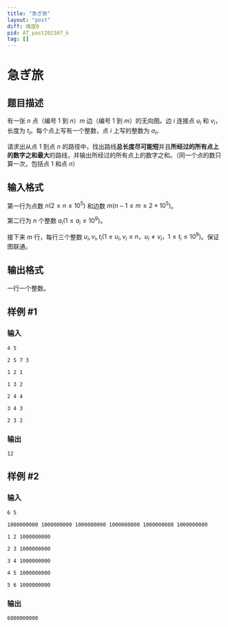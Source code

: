 ```yaml
---
title: "急ぎ旅"
layout: "post"
diff: 难度0
pid: AT_past202107_k
tag: []
---
```


# 急ぎ旅

## 题目描述

有一张 $n$ 点（编号 $1$ 到 $n$）$m$ 边（编号 $1$ 到 $m$）的无向图。边 $i$ 连接点 $u_i$ 和 $v_i$，长度为 $t_i$。每个点上写有一个整数，点 $i$ 上写的整数为 $a_i$。

请求出从点 $1$ 到点 $n$ 的路径中，找出路线**总长度尽可能短**并且**所经过的所有点上的数字之和最大**的路线，并输出所经过的所有点上的数字之和。（同一个点的数只算一次，包括点 $1$ 和点 $n$）

## 输入格式

第一行为点数 $n(2 \le n \le 10^5)$ 和边数 $m(n-1 \le m \le 2 \times 10^5)$。

第二行为 $n$ 个整数 $a_i(1 \le a_i \le 10^9)$。

接下来 $m$ 行，每行三个整数 $u_i,v_i,t_i(1 \le u_i,v_i \le n，u_i \neq v_i，1 \le t_i \le 10^9)$。保证图联通。

## 输出格式

一行一个整数。

## 样例 #1

### 输入

```
4 5
2 5 7 3
1 2 1
1 3 2
2 4 4
3 4 3
2 3 2
```

### 输出

```
12
```

## 样例 #2

### 输入

```
6 5
1000000000 1000000000 1000000000 1000000000 1000000000 1000000000
1 2 1000000000
2 3 1000000000
3 4 1000000000
4 5 1000000000
5 6 1000000000
```

### 输出

```
6000000000
```

